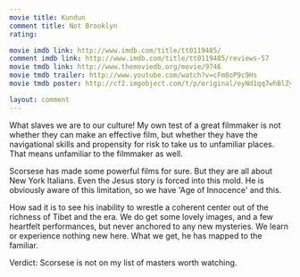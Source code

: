 ```yaml
---
movie title: Kundun
comment title: Not Brooklyn
rating: 

movie imdb link: http://www.imdb.com/title/tt0119485/
comment imdb link: http://www.imdb.com/title/tt0119485/reviews-57
movie tmdb link: http://www.themoviedb.org/movie/9746
movie tmdb trailer: http://www.youtube.com/watch?v=cFm8oP9c9Hs
movie tmdb poster: http://cf2.imgobject.com/t/p/original/oyNd1qq7whBlZyj2g6TAFrXz51Y.jpg

layout: comment
---
```


What slaves we are to our culture! My own test of a great filmmaker is not whether they can make an effective film, but whether they have the navigational skills and propensity for risk to take us to unfamiliar places. That means unfamiliar to the filmmaker as well.

Scorsese has made some powerful films for sure. But they are all about New York Italians. Even the Jesus story is forced into this mold. He is obviously aware of this limitation, so we have 'Age of Innocence' and this.

How sad it is to see his inability to wrestle a coherent center out of the richness of Tibet and the era. We do get some lovely images, and a few heartfelt performances, but never anchored to any new mysteries. We learn or experience nothing new here. What we get, he has mapped to the familiar.

Verdict: Scorsese is not on my list of masters worth watching.
